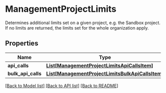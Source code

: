 # ManagementProjectLimits

Determines additional limits set on a given project, e.g. the Sandbox project. If no limits are returned, the limits set for the whole organization apply.

## Properties

Name | Type | Description | Notes
------------ | ------------- | ------------- | -------------
**api_calls** | [**List[ManagementProjectLimitsApiCallsItem]**](ManagementProjectLimitsApiCallsItem.md) |  | [optional] 
**bulk_api_calls** | [**List[ManagementProjectLimitsBulkApiCallsItem]**](ManagementProjectLimitsBulkApiCallsItem.md) |  | [optional] 

[[Back to Model list]](../README.md#documentation-for-models) [[Back to API list]](../README.md#documentation-for-api-endpoints) [[Back to README]](../README.md)


